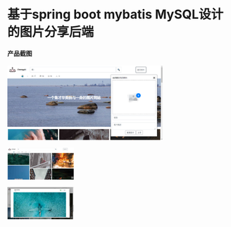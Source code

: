 # 基于spring boot mybatis MySQL设计的图片分享后端

#### 产品截图

<p align="left">
    <img src="https://raw.githubusercontent.com/AliceCheney/Cheneypic/master/mdimg/1.png" alt="Sample"  width="70%">

</p>

<p align="left">
    <img src="https://raw.githubusercontent.com/AliceCheney/Cheneypic/master/mdimg/2.png" alt="Sample"  width="30%">

</p>

<p align="left">
    <img src="https://raw.githubusercontent.com/AliceCheney/Cheneypic/master/mdimg/3.png" alt="Sample"  width="30%">

</p>